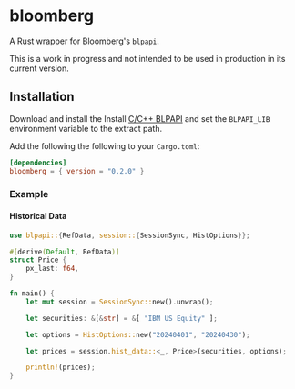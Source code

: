 # bloomberg

A Rust wrapper for Bloomberg's `blpapi`.

This is a work in progress and not intended to be used in production in its current version.

## Installation
Download and install the Install [C/C++ BLPAPI](https://www.bloomberg.com/professional/support/api-library/) and set the `BLPAPI_LIB` environment variable to the extract path.

Add the following the following to your `Cargo.toml`:

```toml
[dependencies]
bloomberg = { version = "0.2.0" }
```

### Example
#### Historical Data

```rust
use blpapi::{RefData, session::{SessionSync, HistOptions}};

#[derive(Default, RefData)]
struct Price {
    px_last: f64,
}

fn main() {
    let mut session = SessionSync::new().unwrap();

    let securities: &[&str] = &[ "IBM US Equity" ];

    let options = HistOptions::new("20240401", "20240430");

    let prices = session.hist_data::<_, Price>(securities, options);

    println!(prices);
}
```
